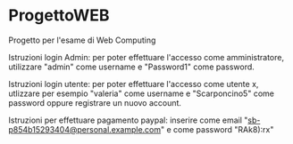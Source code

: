 # ProgettoWEB
Progetto per l'esame di Web Computing

Istruzioni login Admin: per poter effettuare l'accesso come amministratore, utilizzare "admin" come username e "Password1" come password.

Istruzioni login utente: per poter effettuare l'accesso come utente x, utlizzare per esempio "valeria" come username e "Scarponcino5" come password
oppure registrare un nuovo account.

Istruzioni per effettuare pagamento paypal: inserire come email "sb-p854b15293404@personal.example.com" e come password "RAk8):rx"
